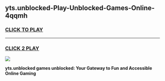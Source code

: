 
## yts.unblocked-Play-Unblocked-Games-Online-4qqmh
<h3>
<a href="https://premium76.site?title=yts.unblocked&ref=25A">CLICK TO PLAY</a></h3>
<hr>

<h3>
<a href="https://premium76.site?title=yts.unblocked&ref=25A">CLICK 2 PLAY</a>
  
</h3>

<a href="https://premium76.site?title=yts.unblocked&ref=25A"><img src="https://clearcache.store/games.png"></a>


**yts.unblocked games unblocked: Your Gateway to Fun and Accessible Online Gaming**
